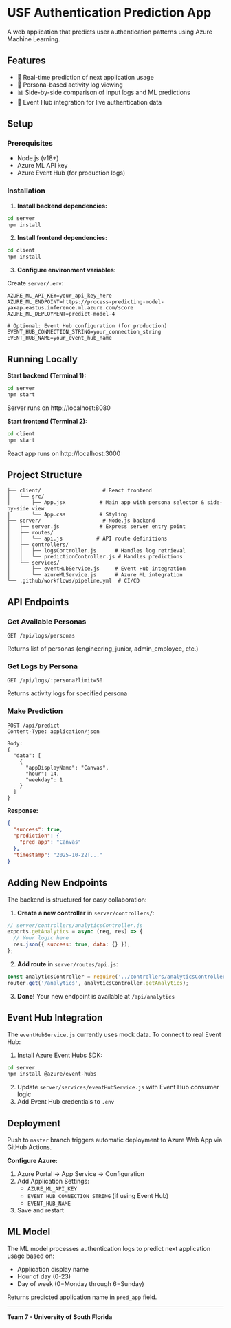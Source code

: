 # USF Authentication Prediction App

A web application that predicts user authentication patterns using Azure Machine Learning.

## Features

- 🎯 Real-time prediction of next application usage
- 👥 Persona-based activity log viewing
- 📊 Side-by-side comparison of input logs and ML predictions
- 🔄 Event Hub integration for live authentication data

## Setup

### Prerequisites
- Node.js (v18+)
- Azure ML API key
- Azure Event Hub (for production logs)

### Installation

1. **Install backend dependencies:**
```bash
cd server
npm install
```

2. **Install frontend dependencies:**
```bash
cd client
npm install
```

3. **Configure environment variables:**

Create `server/.env`:
```
AZURE_ML_API_KEY=your_api_key_here
AZURE_ML_ENDPOINT=https://process-predicting-model-yaxap.eastus.inference.ml.azure.com/score
AZURE_ML_DEPLOYMENT=predict-model-4

# Optional: Event Hub configuration (for production)
EVENT_HUB_CONNECTION_STRING=your_connection_string
EVENT_HUB_NAME=your_event_hub_name
```

## Running Locally

**Start backend (Terminal 1):**
```bash
cd server
npm start
```
Server runs on http://localhost:8080

**Start frontend (Terminal 2):**
```bash
cd client
npm start
```
React app runs on http://localhost:3000

## Project Structure

```
├── client/                    # React frontend
│   └── src/
│       ├── App.jsx           # Main app with persona selector & side-by-side view
│       └── App.css           # Styling
├── server/                    # Node.js backend
│   ├── server.js             # Express server entry point
│   ├── routes/
│   │   └── api.js           # API route definitions
│   ├── controllers/
│   │   ├── logsController.js      # Handles log retrieval
│   │   └── predictionController.js # Handles predictions
│   └── services/
│       ├── eventHubService.js     # Event Hub integration
│       └── azureMLService.js      # Azure ML integration
└── .github/workflows/pipeline.yml  # CI/CD
```

## API Endpoints

### Get Available Personas
```
GET /api/logs/personas
```
Returns list of personas (engineering_junior, admin_employee, etc.)

### Get Logs by Persona
```
GET /api/logs/:persona?limit=50
```
Returns activity logs for specified persona

### Make Prediction
```
POST /api/predict
Content-Type: application/json

Body:
{
  "data": [
    {
      "appDisplayName": "Canvas",
      "hour": 14,
      "weekday": 1
    }
  ]
}
```

**Response:**
```json
{
  "success": true,
  "prediction": {
    "pred_app": "Canvas"
  },
  "timestamp": "2025-10-22T..."
}
```

## Adding New Endpoints

The backend is structured for easy collaboration:

1. **Create a new controller** in `server/controllers/`:
```javascript
// server/controllers/analyticsController.js
exports.getAnalytics = async (req, res) => {
  // Your logic here
  res.json({ success: true, data: {} });
};
```

2. **Add route** in `server/routes/api.js`:
```javascript
const analyticsController = require('../controllers/analyticsController');
router.get('/analytics', analyticsController.getAnalytics);
```

3. **Done!** Your new endpoint is available at `/api/analytics`

## Event Hub Integration

The `eventHubService.js` currently uses mock data. To connect to real Event Hub:

1. Install Azure Event Hubs SDK:
```bash
cd server
npm install @azure/event-hubs
```

2. Update `server/services/eventHubService.js` with Event Hub consumer logic
3. Add Event Hub credentials to `.env`

## Deployment

Push to `master` branch triggers automatic deployment to Azure Web App via GitHub Actions.

**Configure Azure:**
1. Azure Portal → App Service → Configuration
2. Add Application Settings:
   - `AZURE_ML_API_KEY`
   - `EVENT_HUB_CONNECTION_STRING` (if using Event Hub)
   - `EVENT_HUB_NAME`
3. Save and restart

## ML Model

The ML model processes authentication logs to predict next application usage based on:
- Application display name
- Hour of day (0-23)
- Day of week (0=Monday through 6=Sunday)

Returns predicted application name in `pred_app` field.

---

**Team 7 - University of South Florida**
